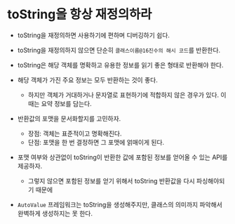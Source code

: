 # toString을 항상 재정의하라

- toString을 재정의하면 사용하기에 편하며 디버깅하기 쉽다.
- toString을 재정의하지 않으면 단순히 `클래스이름@16진수의 해시 코드`를 반환한다.
- toString은 해당 객체를 명확하고 유용한 정보를 읽기 좋은 형태로 반환해야 한다.

- 해당 객체가 가진 주요 정보는 모두 반환하는 것이 좋다.

  - 하지만 객체가 거대하거나 문자열로 표현하기에 적합하지 않은 경우가 있다. 이때는 요약 정보를 담는다.

- 반환값의 포맷을 문서화할지를 고민하자.

  - 장점: 객체는 표준적이고 명확해진다.
  - 단점: 포맷을 한 번 결정하면 그 포맷에 얽매이게 된다.

- 포맷 여부와 상관없이 toString이 반환한 값에 포함된 정보를 얻어올 수 있는 API를 제공하자.

  - 그렇지 않으면 포함된 정보를 얻기 위해서 toString 반환값을 다시 파싱해야되기 때문에

- `AutoValue` 프레임워크는 toString을 생성해주지만, 클래스의 의미까지 파악해서 완벽하게 생성하지는 못 한다.

